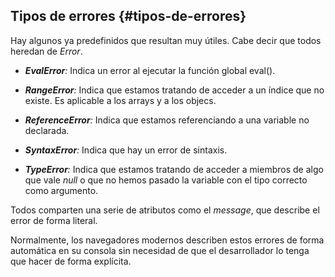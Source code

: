 ## Tipos de errores {#tipos-de-errores}

Hay algunos ya predefinidos que resultan muy útiles. Cabe decir que todos heredan de _Error_.

* **_EvalError_**_:_ Indica un error al ejecutar la función global eval().

* **_RangeError_**_:_ Indica que estamos tratando de acceder a un índice que no existe. Es aplicable a los arrays y a los objecs.

* **_ReferenceError_**_:_ Indica que estamos referenciando a una variable no declarada.

* **_SyntaxError_**_:_ Indica que hay un error de sintaxis.

* **_TypeError_**_:_ Indica que estamos tratando de acceder a miembros de algo que vale _null_ o que no hemos pasado la variable con el tipo correcto como argumento.


Todos comparten una serie de atributos como el _message_, que describe el error de forma literal.

Normalmente, los navegadores modernos describen estos errores de forma automática en su consola sin necesidad de que el desarrollador lo tenga que hacer de forma explícita.